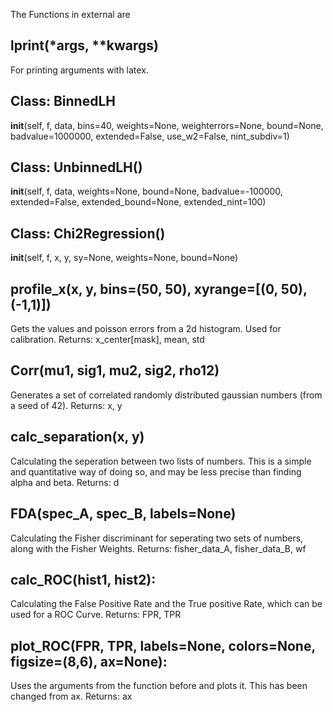 The Functions in external are

lprint(*args, **kwargs)
------------------------------------------------------
For printing arguments with latex. 

Class: BinnedLH
------------------------------------------------------
__init__(self, f, data, bins=40, weights=None, weighterrors=None, bound=None, badvalue=1000000, extended=False, use_w2=False, nint_subdiv=1)


Class: UnbinnedLH()
------------------------------------------------------
__init__(self, f, data, weights=None, bound=None, badvalue=-100000, extended=False, extended_bound=None, extended_nint=100)

Class: Chi2Regression()
------------------------------------------------------
__init__(self, f, x, y, sy=None, weights=None, bound=None)


profile_x(x, y, bins=(50, 50), xyrange=[(0, 50), (-1,1)])
------------------------------------------------------
Gets the values and poisson errors from a 2d histogram. Used for calibration. 
Returns: x_center[mask], mean, std

Corr(mu1, sig1, mu2, sig2, rho12)
------------------------------------------------------
Generates a set of correlated randomly distributed gaussian numbers (from a seed of 42). 
Returns: x, y

calc_separation(x, y)
------------------------------------------------------
Calculating the seperation between two lists of numbers. This is a simple and quantitative way of doing so, and may be less precise than finding alpha and beta. 
Returns: d

FDA(spec_A, spec_B, labels=None)
------------------------------------------------------
Calculating the Fisher discriminant for seperating two sets of numbers, along with the Fisher Weights.
Returns: fisher_data_A, fisher_data_B, wf

calc_ROC(hist1, hist2):
------------------------------------------------------
Calculating the False Positive Rate and the True positive Rate, which can be used for a ROC Curve. 
Returns: FPR, TPR

plot_ROC(FPR, TPR, labels=None, colors=None, figsize=(8,6), ax=None):
------------------------------------------------------
Uses the arguments from the function before and plots it. This has been changed from ax. 
Returns: ax
